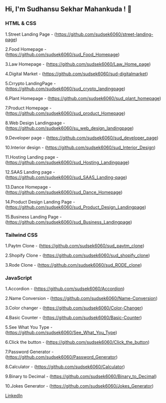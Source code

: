 ## Hi, I'm Sudhansu Sekhar Mahankuda ! 👋


### HTML & CSS
1.Street Landing Page - (https://github.com/sudsek6060/street-landing-page)

2.Food Homepage - (https://github.com/sudsek6060/sud_Food_Homepage)

3.Law Homepage - (https://github.com/sudsek6060/Law_Home_page)

4.Digital Market - (https://github.com/sudsek6060/sud-digitalmarket)

5.Crrypto LandingPage - (https://github.com/sudsek6060/sud_crypto_landingpage)

6.Plant Homepage - (https://github.com/sudsek6060/sud_plant_homepage)

7.Product Homepage - (https://github.com/sudsek6060/sud_product_Homepage)

8.Web Design Landingpage - (https://github.com/sudsek6060/su_web_design_landingpage)

9.Developer page - (https://github.com/sudsek6060/sud_developer_page)

10.Interior design - (https://github.com/sudsek6060/sud_Interior_Design)

11.Hosting Landing page - (https://github.com/sudsek6060/sud_Hosting_Landingpage)

12.SAAS Landing page - (https://github.com/sudsek6060/sud_SAAS_Landing-page)

13.Dance Homepage - (https://github.com/sudsek6060/sud_Dance_Homepage)

14.Product Design Landing Page - (https://github.com/sudsek6060/sud_Product_Design_Landingpage)

15.Business Landing Page - (https://github.com/sudsek6060/sud_Business_Landingpage)

### Tailwind CSS
1.Paytm Clone - (https://github.com/sudsek6060/sud_paytm_clone)

2.Shopify Clone - (https://github.com/sudsek6060/sud_shopify_clone)

3.Rode Clone - (https://github.com/sudsek6060/sud_RODE_clone)

### JavaScript
1.Accordion - (https://github.com/sudsek6060/Accordion)

2.Name Conversion - (https://github.com/sudsek6060/Name-Conversion)

3.Color changer - (https://github.com/sudsek6060/Color-Changer)

4.Basic Counter - (https://github.com/sudsek6060/Basic-Counter)

5.See What You Type - (https://github.com/sudsek6060/See_What_You_Type)

6.Click the button - (https://github.com/sudsek6060/Click_the_button)

7.Password Generator - (https://github.com/sudsek6060/Password_Generator)

8.Calculator - (https://github.com/sudsek6060/Calculator)

9.Binary to Decimal - (https://github.com/sudsek6060/Binary_to_Decimal)

10.Jokes Generator - (https://github.com/sudsek6060/Jokes_Generator)




[LinkedIn](https://www.linkedin.com/in/sud-sekhar/)

